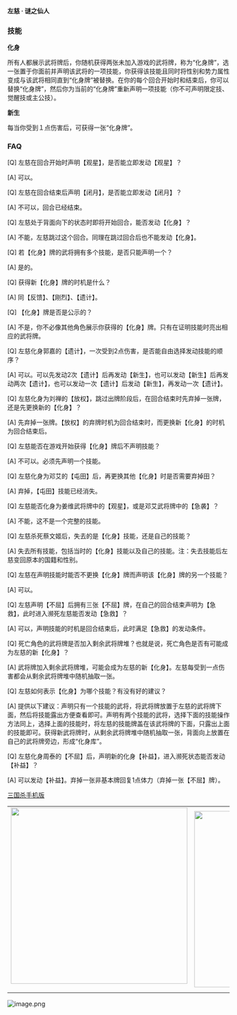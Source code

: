
#### 左慈 · 谜之仙人  

### 技能

**化身**

所有人都展示武将牌后，你随机获得两张未加入游戏的武将牌，称为“化身牌”，选一张置于你面前并声明该武将的一项技能，你获得该技能且同时将性别和势力属性变成与该武将相同直到“化身牌”被替换。在你的每个回合开始时和结束后，你可以替换“化身牌”，然后你为当前的“化身牌”重新声明一项技能（你不可声明限定技、觉醒技或主公技）。

**新生**

每当你受到１点伤害后，可获得一张“化身牌”。

### FAQ

[Q] 左慈在回合开始时声明【观星】，是否能立即发动【观星】？

[A] 可以。



[Q] 左慈在回合结束后声明【闭月】，是否能立即发动【闭月】？

[A] 不可以，回合已经结束。



[Q] 左慈处于背面向下的状态时即将开始回合，能否发动【化身】？

[A] 不能，左慈跳过这个回合。同理在跳过回合后也不能发动【化身】。



[Q] 若【化身】牌的武将拥有多个技能，是否只能声明一个？

[A] 是的。



[Q] 获得新【化身】牌的时机是什么？

[A] 同【反馈】、【刚烈】、【遗计】。



[Q] 【化身】牌是否是公示的？

[A] 不是，你不必像其他角色展示你获得的【化身】牌。只有在证明技能时亮出相应的武将牌。



[Q] 左慈化身郭嘉的【遗计】，一次受到2点伤害，是否能自由选择发动技能的顺序？

[A] 可以。可以先发动2次【遗计】后再发动【新生】，也可以发动【新生】后再发动两次【遗计】，也可以发动一次【遗计】后发动【新生】，再发动一次【遗计】。



[Q] 左慈化身为刘禅的【放权】，跳过出牌阶段后，在回合结束时先弃掉一张牌，还是先更换新的【化身】？

[A] 先弃掉一张牌。【放权】的弃牌时机为回合结束时，而更换新【化身】的时机为回合结束后。



[Q] 左慈能否在游戏开始获得【化身】牌后不声明技能？

[A] 不可以。必须先声明一个技能。



[Q] 左慈化身为邓艾的【屯田】后，再更换其他【化身】时是否需要弃掉田？

[A] 弃掉，【屯田】技能已经消失。



[Q] 左慈能否化身为姜维武将牌中的【观星】，或是邓艾武将牌中的【急袭】？

[A] 不能，这不是一个完整的技能。



[Q] 左慈杀死蔡文姬后，失去的是【化身】技能，还是自己的技能？

[A] 失去所有技能，包括当时的【化身】技能以及自己的技能。注：失去技能后左慈变回原本的国籍和性别。



[Q] 左慈在声明技能时能否不更换【化身】牌而声明该【化身】牌的另一个技能？

[A] 可以。



[Q] 左慈声明【不屈】后拥有三张【不屈】牌，在自己的回合结束声明为【急救】，此时进入濒死左慈能否发动【急救】？

[A] 可以，声明技能的时机是回合结束后，此时满足【急救】的发动条件。



[Q] 死亡角色的武将牌是否加入剩余武将牌堆？也就是说，死亡角色是否有可能成为左慈的新【化身】？

[A] 武将牌加入剩余武将牌堆，可能会成为左慈的新【化身】。左慈每受到一点伤害都会从剩余武将牌堆中随机抽取一张。



[Q] 左慈如何表示【化身】为哪个技能？有没有好的建议？

[A] 提供以下建议：声明只有一个技能的武将，将武将牌放置于左慈的武将牌下面，然后将技能露出方便查看即可。声明有两个技能的武将，选择下面的技能操作方法同上，选择上面的技能时，将左慈的技能牌盖在该武将牌的下面，只露出上面的技能即可。获得新武将牌时，从剩余武将牌堆中随机抽取一张，背面向上放置在自己的武将牌旁边，形成“化身库”。



[Q] 左慈化身周泰的【不屈】后，声明新的化身【补益】，进入濒死状态能否发动【补益】？

[A] 可以发动【补益】。弃掉一张非基本牌回复1点体力（弃掉一张【不屈】牌）。


 [三国杀手机版](https://apps.apple.com/cn/app/%E4%B8%89%E5%9B%BD%E6%9D%80%E9%97%AE%E9%A2%98%E7%AD%94%E7%96%91/id527602078)
    <div style="text-align: center"><table><tr>
    <td style="text-align: center">
<img src="https://is4-ssl.mzstatic.com/image/thumb/PurpleSource116/v4/1b/38/06/1b380673-fa07-7d70-76af-cc625e8e7894/97f20edf-1616-4b93-9e88-fbaebfe22faf_page-0.jpg/460x0w.webp" height="400">
</td>
<td style="text-align: center">
<img src="https://is5-ssl.mzstatic.com/image/thumb/PurpleSource126/v4/f6/ae/05/f6ae053d-def3-e9be-a991-74954202adad/7a500a3f-0dc0-4c7a-8287-6eed7e11d2b4_page-1.jpg/460x0w.webp" height="400">
</td>
<td style="text-align: center">
<img src="https://is2-ssl.mzstatic.com/image/thumb/PurpleSource126/v4/f3/38/97/f33897de-2a22-ec13-1832-60c35c10fe7c/7fbfdcd6-9f03-45ce-8dc1-bad59b0e5f5d_page-2.jpg/460x0w.webp" height="400">
</td>
<td style="text-align: center">
<img src="https://is2-ssl.mzstatic.com/image/thumb/PurpleSource116/v4/7c/bf/db/7cbfdbb7-8d99-a661-c3a7-bc4e3fdb840a/5e805d5e-b991-4341-bdf6-233a5dd8d703_page-3.jpg/460x0w.webp" height="400">
</td>
</tr>
</table>
</div>
    
 ![image.png](https://s2.loli.net/2022/01/10/Z85EF3hBpvU41oI.png)
